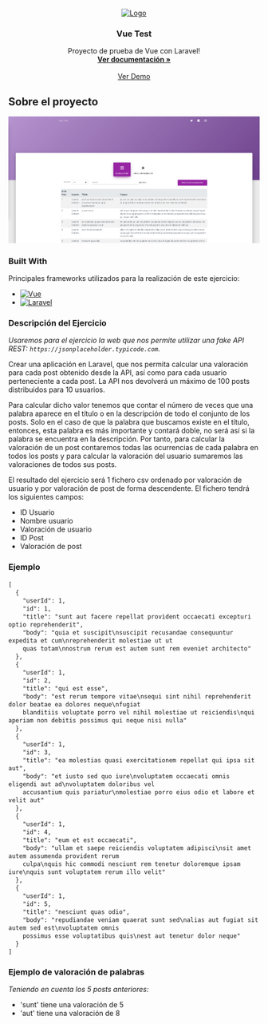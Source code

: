 <!-- PROJECT LOGO -->
<br />
<div align="center">
  <a href="https://github.com/othneildrew/Best-README-Template">
    <img src="https://vuetest.codeals.es/static/template/material/assets/img/favicon.png" alt="Logo" width="80" height="80">
  </a>

  <h3 align="center">Vue Test</h3>

  <p align="center">
    Proyecto de prueba de Vue con Laravel!
    <br />
    <a href="https://github.com/alejo90103/vue-test"><strong>Ver documentación »</strong></a>
    <br />
    <br />
    <a href="https://vuetest.codeals.es/">Ver Demo</a>
  </p>
</div>


<!-- ABOUT THE PROJECT -->
## Sobre el proyecto

[![Product Name Screen Shot][product-screenshot]](https://vuetest.codeals.es/)

### Built With

Principales frameworks utilizados para la realización de este ejercicio:

* [![Vue][Vue.js]][Vue-url]
* [![Laravel][Laravel.com]][Laravel-url]

### Descripción del Ejercicio

_Usaremos para el ejercicio la web que nos permite utilizar una fake API REST: ```https://jsonplaceholder.typicode.com```._

Crear una aplicación en Laravel, que nos permita calcular una valoración para cada post obtenido desde la API, 
así como para cada usuario perteneciente a cada post. La API nos devolverá un máximo de 100 posts distribuidos para 10 usuarios.

Para calcular dicho valor tenemos que contar el número de veces que una palabra aparece en el título o en la descripción de todo 
el conjunto de los posts. Solo en el caso de que la palabra que buscamos existe en el título, entonces, esta palabra es más importante 
y contará doble, no será así si la palabra se encuentra en la descripción. Por tanto, para calcular la valoración de un post contaremos 
todas las ocurrencias de cada palabra en todos los posts y para calcular la valoración del usuario sumaremos las valoraciones de todos sus posts.

El resultado del ejercicio será 1 fichero csv ordenado por valoración de usuario y por valoración de post de forma descendente. 
El fichero tendrá los siguientes campos:

* ID Usuario
* Nombre usuario
* Valoración de usuario
* ID Post
* Valoración de post

### Ejemplo
```
[ 
  {
    "userId": 1,
    "id": 1,
    "title": "sunt aut facere repellat provident occaecati excepturi optio reprehenderit",
    "body": "quia et suscipit\nsuscipit recusandae consequuntur expedita et cum\nreprehenderit molestiae ut ut
    quas totam\nnostrum rerum est autem sunt rem eveniet architecto" 
  },
  {
    "userId": 1,
    "id": 2,
    "title": "qui est esse",
    "body": "est rerum tempore vitae\nsequi sint nihil reprehenderit dolor beatae ea dolores neque\nfugiat
    blanditiis voluptate porro vel nihil molestiae ut reiciendis\nqui aperiam non debitis possimus qui neque nisi nulla"
  }, 
  {
    "userId": 1,
    "id": 3,
    "title": "ea molestias quasi exercitationem repellat qui ipsa sit aut",
    "body": "et iusto sed quo iure\nvoluptatem occaecati omnis eligendi aut ad\nvoluptatem doloribus vel
    accusantium quis pariatur\nmolestiae porro eius odio et labore et velit aut" 
  },
  {
    "userId": 1,
    "id": 4,
    "title": "eum et est occaecati",
    "body": "ullam et saepe reiciendis voluptatem adipisci\nsit amet autem assumenda provident rerum
    culpa\nquis hic commodi nesciunt rem tenetur doloremque ipsam iure\nquis sunt voluptatem rerum illo velit" 
  },
  {
    "userId": 1,
    "id": 5,
    "title": "nesciunt quas odio",
    "body": "repudiandae veniam quaerat sunt sed\nalias aut fugiat sit autem sed est\nvoluptatem omnis
    possimus esse voluptatibus quis\nest aut tenetur dolor neque"
  }
]
```

### Ejemplo de valoración de palabras
_Teniendo en cuenta los 5 posts anteriores:_
* 'sunt' tiene una valoración de 5
* 'aut' tiene una valoración de 8

<!-- MARKDOWN LINKS & IMAGES -->
<!-- https://www.markdownguide.org/basic-syntax/#reference-style-links -->
[contributors-shield]: https://img.shields.io/github/contributors/othneildrew/Best-README-Template.svg?style=for-the-badge
[contributors-url]: https://github.com/othneildrew/Best-README-Template/graphs/contributors
[forks-shield]: https://img.shields.io/github/forks/othneildrew/Best-README-Template.svg?style=for-the-badge
[forks-url]: https://github.com/othneildrew/Best-README-Template/network/members
[stars-shield]: https://img.shields.io/github/stars/othneildrew/Best-README-Template.svg?style=for-the-badge
[stars-url]: https://github.com/othneildrew/Best-README-Template/stargazers
[issues-shield]: https://img.shields.io/github/issues/othneildrew/Best-README-Template.svg?style=for-the-badge
[issues-url]: https://github.com/othneildrew/Best-README-Template/issues
[license-shield]: https://img.shields.io/github/license/othneildrew/Best-README-Template.svg?style=for-the-badge
[license-url]: https://github.com/othneildrew/Best-README-Template/blob/master/LICENSE.txt
[linkedin-shield]: https://img.shields.io/badge/-LinkedIn-black.svg?style=for-the-badge&logo=linkedin&colorB=555
[linkedin-url]: https://linkedin.com/in/othneildrew
[product-screenshot]: screenshot.png
[Next.js]: https://img.shields.io/badge/next.js-000000?style=for-the-badge&logo=nextdotjs&logoColor=white
[Next-url]: https://nextjs.org/
[React.js]: https://img.shields.io/badge/React-20232A?style=for-the-badge&logo=react&logoColor=61DAFB
[React-url]: https://reactjs.org/
[Vue.js]: https://img.shields.io/badge/Vue.js-35495E?style=for-the-badge&logo=vuedotjs&logoColor=4FC08D
[Vue-url]: https://vuejs.org/
[Angular.io]: https://img.shields.io/badge/Angular-DD0031?style=for-the-badge&logo=angular&logoColor=white
[Angular-url]: https://angular.io/
[Svelte.dev]: https://img.shields.io/badge/Svelte-4A4A55?style=for-the-badge&logo=svelte&logoColor=FF3E00
[Svelte-url]: https://svelte.dev/
[Laravel.com]: https://img.shields.io/badge/Laravel-FF2D20?style=for-the-badge&logo=laravel&logoColor=white
[Laravel-url]: https://laravel.com
[Bootstrap.com]: https://img.shields.io/badge/Bootstrap-563D7C?style=for-the-badge&logo=bootstrap&logoColor=white
[Bootstrap-url]: https://getbootstrap.com
[JQuery.com]: https://img.shields.io/badge/jQuery-0769AD?style=for-the-badge&logo=jquery&logoColor=white
[JQuery-url]: https://jquery.com 
